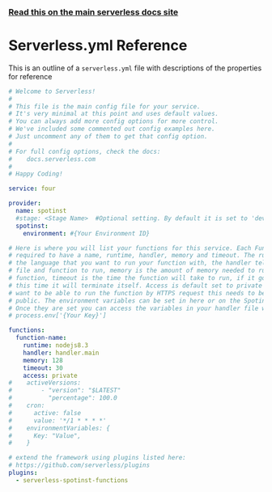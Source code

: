 <!--
title: Serverless Framework - Spotinst Guide - Serverless.yml Reference 
menuText: Serverless.yml
menuOrder: 5
description: Serverless.yml reference
layout: Doc
-->

<!-- DOCS-SITE-LINK:START automatically generated  -->
### [Read this on the main serverless docs site](https://serverless.com/framework/docs/providers/spotinst/guide/serverless.yml/)
<!-- DOCS-SITE-LINK:END -->

# Serverless.yml Reference

This is an outline of a `serverless.yml` file with descriptions of the properties for reference

```yml
# Welcome to Serverless!
#
# This file is the main config file for your service.
# It's very minimal at this point and uses default values.
# You can always add more config options for more control.
# We've included some commented out config examples here.
# Just uncomment any of them to get that config option.
#
# For full config options, check the docs:
#    docs.serverless.com
#
# Happy Coding!

service: four

provider:
  name: spotinst
  #stage: <Stage Name>  #Optional setting. By default it is set to 'dev'
  spotinst:
    environment: #{Your Environment ID}

# Here is where you will list your functions for this service. Each Function is 
# required to have a name, runtime, handler, memory and timeout. The runtime is 
# the language that you want to run your function with, the handler tells which 
# file and function to run, memory is the amount of memory needed to run your 
# function, timeout is the time the function will take to run, if it goes over 
# this time it will terminate itself. Access is default set to private so if you 
# want to be able to run the function by HTTPS request this needs to be set to 
# public. The environment variables can be set in here or on the Spotinst console.
# Once they are set you can access the variables in your handler file with
# process.env['{Your Key}']

functions:
  function-name:
    runtime: nodejs8.3
    handler: handler.main
    memory: 128
    timeout: 30
    access: private
#    activeVersions:
#        - "version": "$LATEST"
#          "percentage": 100.0
#    cron:
#      active: false
#      value: '*/1 * * * *'
#    environmentVariables: {
#      Key: "Value",
#    }

# extend the framework using plugins listed here:
# https://github.com/serverless/plugins
plugins:
  - serverless-spotinst-functions
```
